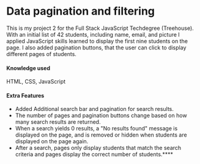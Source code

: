 # Data pagination and filtering

This is my project 2 for the Full Stack JavaScript Techdegree (Treehouse). With an initial list of 42 students, including name, email, and picture I applied JavaScript skills learned to display the first nine students on the page. I also added pagination buttons, that the user can click to display different pages of students.


#### Knowledge used

HTML, CSS, JavaScript


#### Extra Features

 * Added Additional search bar and pagination for search results.
 * The number of pages and pagination buttons change based on how many search results are returned. 
 * When a search yields 0 results, a "No results found" message is displayed on the page, and is removed or hidden when students are displayed on the page again.
 * After a search, pages only display students that match the search criteria and pages display the correct number of students.****
